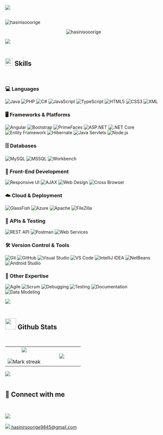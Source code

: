 <!-- Name & Profile view count -->
<img src="https://user-images.githubusercontent.com/73097560/115834477-dbab4500-a447-11eb-908a-139a6edaec5c.gif"><br><br>
<!-- <h1 align="center">Hi 👋, I'm Hasini Ruwanthika</h1>
<h3 align="center">“A dedicated Software Engineer specializing in Full-Stack Web Development”</h3> -->
<img src="assets/I’m Hasini Ruwanthika.png" alt="hasinisooorige" />
<p align="center"> <img src="https://komarev.com/ghpvc/?username=hasinisooorige&label=Profile%20views&color=0e75b6&style=flat" alt="hasinisooorige" /> </p>


<img src="https://user-images.githubusercontent.com/73097560/115834477-dbab4500-a447-11eb-908a-139a6edaec5c.gif"><br><br>

<!--- Skills -->

## <img src="https://media2.giphy.com/media/QssGEmpkyEOhBCb7e1/giphy.gif?cid=ecf05e47a0n3gi1bfqntqmob8g9aid1oyj2wr3ds3mg700bl&rid=giphy.gif" width ="25"><b> Skills</b>

<br>

<p align="center">

### 💻 Languages  
![Java](https://img.shields.io/badge/Java-ED8B00?style=for-the-badge&logo=java&logoColor=white)  ![PHP](https://img.shields.io/badge/PHP-777BB4?style=for-the-badge&logo=php&logoColor=white)  ![C#](https://img.shields.io/badge/C%23-239120?style=for-the-badge&logo=c-sharp&logoColor=white)  ![JavaScript](https://img.shields.io/badge/JavaScript-F7DF1E?style=for-the-badge&logo=javascript&logoColor=black)  ![TypeScript](https://img.shields.io/badge/TypeScript-007ACC?style=for-the-badge&logo=typescript&logoColor=white)  ![HTML5](https://img.shields.io/badge/HTML5-E34F26?style=for-the-badge&logo=html5&logoColor=white)  ![CSS3](https://img.shields.io/badge/CSS3-1572B6?style=for-the-badge&logo=css3&logoColor=white)  ![XML](https://img.shields.io/badge/XML-005C8F?style=for-the-badge&logo=xml&logoColor=white)  

### 🖥️ Frameworks & Platforms  
![Angular](https://img.shields.io/badge/Angular-DD0031?style=for-the-badge&logo=angular&logoColor=white)  ![Bootstrap](https://img.shields.io/badge/Bootstrap-563D7C?style=for-the-badge&logo=bootstrap&logoColor=white)  ![PrimeFaces](https://img.shields.io/badge/PrimeFaces-0F0F0F?style=for-the-badge&logo=java&logoColor=white)  ![ASP.NET](https://img.shields.io/badge/ASP.NET-512BD4?style=for-the-badge&logo=dotnet&logoColor=white)  ![.NET Core](https://img.shields.io/badge/.NET_Core-512BD4?style=for-the-badge&logo=dotnet&logoColor=white)  ![Entity Framework](https://img.shields.io/badge/Entity_Framework-5C2D91?style=for-the-badge&logo=dotnet&logoColor=white)  ![Hibernate](https://img.shields.io/badge/Hibernate-59666C?style=for-the-badge&logo=hibernate&logoColor=white)  ![Java Servlets](https://img.shields.io/badge/Java%20Servlets-ED8B00?style=for-the-badge&logo=java&logoColor=white)  ![Node.js](https://img.shields.io/badge/Node.js-339933?style=for-the-badge&logo=nodedotjs&logoColor=white)  

### 🗄️ Databases  
![MySQL](https://img.shields.io/badge/MySQL-4479A1?style=for-the-badge&logo=mysql&logoColor=white)  ![MSSQL](https://img.shields.io/badge/Microsoft_SQL_Server-CC2927?style=for-the-badge&logo=microsoftsqlserver&logoColor=white)  ![Workbench](https://img.shields.io/badge/MySQL_Workbench-00648B?style=for-the-badge&logo=mysql&logoColor=white)  

### 🎨 Front-End Development  
![Responsive UI](https://img.shields.io/badge/Responsive_UI-2C3E50?style=for-the-badge&logo=css3&logoColor=white)  ![AJAX](https://img.shields.io/badge/AJAX-0078D7?style=for-the-badge&logo=javascript&logoColor=white)  ![Web Design](https://img.shields.io/badge/Modern_Web_Design-FF5733?style=for-the-badge&logo=figma&logoColor=white)  ![Cross Browser](https://img.shields.io/badge/Cross_Browser-4285F4?style=for-the-badge&logo=googlechrome&logoColor=white)  

### ☁️ Cloud & Deployment  
![GlassFish](https://img.shields.io/badge/GlassFish-007396?style=for-the-badge&logo=java&logoColor=white)  ![Azure](https://img.shields.io/badge/Azure-0078D4?style=for-the-badge&logo=microsoftazure&logoColor=white)  ![Apache](https://img.shields.io/badge/Apache-D22128?style=for-the-badge&logo=apache&logoColor=white)  ![FileZilla](https://img.shields.io/badge/FileZilla-BF0000?style=for-the-badge&logo=filezilla&logoColor=white)  

### 🔗 APIs & Testing  
![REST API](https://img.shields.io/badge/REST_API-02569B?style=for-the-badge&logo=rest&logoColor=white)  ![Postman](https://img.shields.io/badge/Postman-FF6C37?style=for-the-badge&logo=postman&logoColor=white)  ![Web Services](https://img.shields.io/badge/Web_Services-4285F4?style=for-the-badge&logo=googlecloud&logoColor=white)  

### 🛠️ Version Control & Tools  
![Git](https://img.shields.io/badge/Git-F05032?style=for-the-badge&logo=git&logoColor=white)  ![GitHub](https://img.shields.io/badge/GitHub-181717?style=for-the-badge&logo=github&logoColor=white)  ![Visual Studio](https://img.shields.io/badge/Visual_Studio-5C2D91?style=for-the-badge&logo=visualstudio&logoColor=white)  ![VS Code](https://img.shields.io/badge/VS_Code-0078D4?style=for-the-badge&logo=visualstudiocode&logoColor=white)  ![IntelliJ IDEA](https://img.shields.io/badge/IntelliJ_IDEA-0F0F0F?style=for-the-badge&logo=intellijidea&logoColor=white)  ![NetBeans](https://img.shields.io/badge/NetBeans-1B6AC6?style=for-the-badge&logo=apachenetbeanside&logoColor=white)  ![Android Studio](https://img.shields.io/badge/Android_Studio-3DDC84?style=for-the-badge&logo=androidstudio&logoColor=white)  

### 📌 Other Expertise  
![Agile](https://img.shields.io/badge/Agile-28A745?style=for-the-badge&logo=scrumalliance&logoColor=white)  ![Scrum](https://img.shields.io/badge/Scrum-6DB33F?style=for-the-badge&logo=jira&logoColor=white)  ![Debugging](https://img.shields.io/badge/Debugging-0F0F0F?style=for-the-badge&logo=bugatti&logoColor=white)  ![Testing](https://img.shields.io/badge/Software_Testing-FFB900?style=for-the-badge&logo=testinglibrary&logoColor=white)  ![Documentation](https://img.shields.io/badge/Documentation-4285F4?style=for-the-badge&logo=readthedocs&logoColor=white)  ![Data Modeling](https://img.shields.io/badge/Data_Modeling-00A3E0?style=for-the-badge&logo=databricks&logoColor=white)  

</p>

<img src="https://user-images.githubusercontent.com/73097560/115834477-dbab4500-a447-11eb-908a-139a6edaec5c.gif"><br><br>

<!--- stats & Trophy (start) -->
## <img src="https://media.giphy.com/media/iY8CRBdQXODJSCERIr/giphy.gif" width="35"><b> Github Stats </b>
<br>
<p align="center">
  <!--- stats (start) -->
<table align="center">
<tr border="none">
<td width="50%" align="center">
  
  <img  align="center"  src="https://github-readme-stats.vercel.app/api?username=hasinisooorige&theme=dark&show_icons=true&count_private=true" />
  <br></br>
  <img  title="🔥 Get streak stats for your profile at git.io/streak-stats" alt="Mark streak" src="https://github-readme-streak-stats.herokuapp.com/?user=hasinisooorige&theme=dark&hide_border=false" /> 
</td>

<td width="50%" align="center">

  <img  align="center"  src="https://github-readme-stats.anuraghazra1.vercel.app/api/top-langs/?username=hasinisooorige&theme=dark&hide_border=false&no-bg=true&no-frame=true&langs_count=10"/>
  
  </td>
</tr>
</table>
</p>        


<img src="https://user-images.githubusercontent.com/73097560/115834477-dbab4500-a447-11eb-908a-139a6edaec5c.gif"><br><br>

<!--- Connect with me -->
## 🔗<b> Connect with me </b>

<br>
<p align="left">
  <!-- LinkedIn -->
  <a href="https://linkedin.com/in/i-am-hasini-ruwanthika-soorige" target="_blank">
    <img src="https://img.shields.io/badge/LinkedIn-0A66C2?style=for-the-badge&logo=linkedin&logoColor=white"/>
  </a>
    <br><br>
  <!-- Gmail -->
  <a href="mailto:hasinirsoorige9845@gmail.com" target="_blank">
    <img src="https://img.shields.io/badge/Gmail-D14836?style=for-the-badge&logo=gmail&logoColor=white"/>  hasinirsoorige9845@gmail.com
  </a>  
</p>

